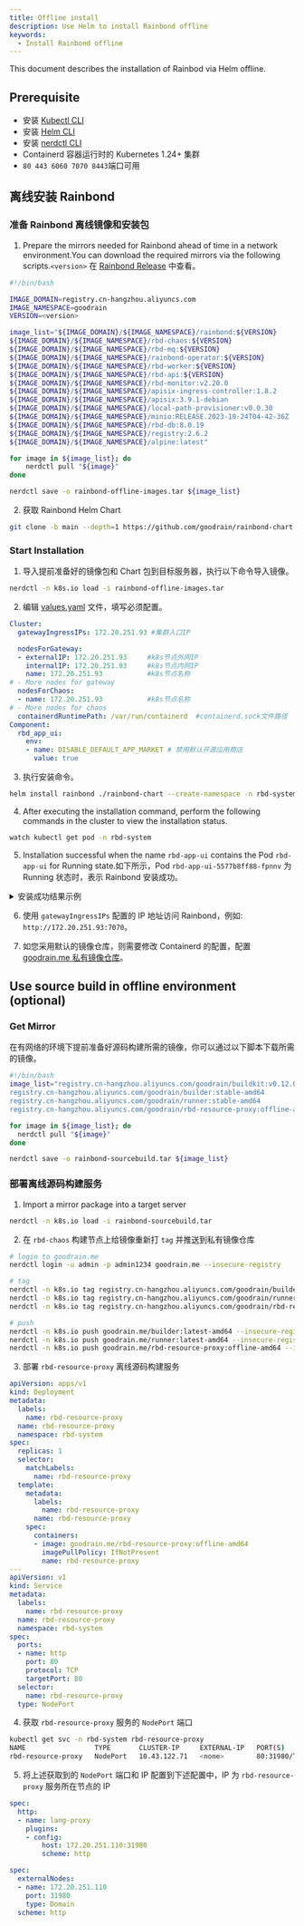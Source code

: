 ```yaml
---
title: Offline install
description: Use Helm to install Rainbond offline
keywords:
  - Install Rainbond offline
---
```


This document describes the installation of Rainbod via Helm offline.

## Prerequisite

- 安装 [Kubectl CLI](https://kubernetes.io/docs/tasks/tools/#kubectl)
- 安装 [Helm CLI](https://helm.sh/docs/intro/install/)
- 安装 [nerdctl CLI](https://github.com/containerd/nerdctl/releases)
- Containerd 容器运行时的 Kubernetes 1.24+ 集群
- `80 443 6060 7070 8443`端口可用

## 离线安装 Rainbond

### 准备 Rainbond 离线镜像和安装包

1. Prepare the mirrors needed for Rainbond ahead of time in a network environment.You can download the required mirrors via the following scripts.`<version>` 在 [Rainbond Release](https://github.com/goodrain/rainbond/releases) 中查看。

```bash title="vim download_rbd_images.sh"
#!/bin/bash

IMAGE_DOMAIN=registry.cn-hangzhou.aliyuncs.com
IMAGE_NAMESPACE=goodrain
VERSION=<version>

image_list="${IMAGE_DOMAIN}/${IMAGE_NAMESPACE}/rainbond:${VERSION}
${IMAGE_DOMAIN}/${IMAGE_NAMESPACE}/rbd-chaos:${VERSION}
${IMAGE_DOMAIN}/${IMAGE_NAMESPACE}/rbd-mq:${VERSION}
${IMAGE_DOMAIN}/${IMAGE_NAMESPACE}/rainbond-operator:${VERSION}
${IMAGE_DOMAIN}/${IMAGE_NAMESPACE}/rbd-worker:${VERSION}
${IMAGE_DOMAIN}/${IMAGE_NAMESPACE}/rbd-api:${VERSION}
${IMAGE_DOMAIN}/${IMAGE_NAMESPACE}/rbd-monitor:v2.20.0
${IMAGE_DOMAIN}/${IMAGE_NAMESPACE}/apisix-ingress-controller:1.8.2
${IMAGE_DOMAIN}/${IMAGE_NAMESPACE}/apisix:3.9.1-debian
${IMAGE_DOMAIN}/${IMAGE_NAMESPACE}/local-path-provisioner:v0.0.30
${IMAGE_DOMAIN}/${IMAGE_NAMESPACE}/minio:RELEASE.2023-10-24T04-42-36Z
${IMAGE_DOMAIN}/${IMAGE_NAMESPACE}/rbd-db:8.0.19
${IMAGE_DOMAIN}/${IMAGE_NAMESPACE}/registry:2.6.2
${IMAGE_DOMAIN}/${IMAGE_NAMESPACE}/alpine:latest"

for image in ${image_list}; do
    nerdctl pull "${image}"
done

nerdctl save -o rainbond-offline-images.tar ${image_list}
```

2. 获取 Rainbond Helm Chart

```bash
git clone -b main --depth=1 https://github.com/goodrain/rainbond-chart.git
```

### Start Installation

1. 导入提前准备好的镜像包和 Chart 包到目标服务器，执行以下命令导入镜像。

```bash
nerdctl -n k8s.io load -i rainbond-offline-images.tar
```

2. 编辑 [values.yaml](../install-with-helm/vaules-config.md) 文件，填写必须配置。

```yaml title="vim values.yaml"
Cluster:
  gatewayIngressIPs: 172.20.251.93 #集群入口IP

  nodesForGateway:
  - externalIP: 172.20.251.93     #k8s节点外网IP
    internalIP: 172.20.251.93     #k8s节点内网IP
    name: 172.20.251.93           #k8s节点名称
# - More nodes for gateway
  nodesForChaos:
  - name: 172.20.251.93           #k8s节点名称
# - More nodes for chaos
  containerdRuntimePath: /var/run/containerd  #containerd.sock文件路径
Component:
  rbd_app_ui:
    env:
    - name: DISABLE_DEFAULT_APP_MARKET # 禁用默认开源应用商店
      value: true
```

3. 执行安装命令。

```bash
helm install rainbond ./rainbond-chart --create-namespace -n rbd-system -f values.yaml
```

4. After executing the installation command, perform the following commands in the cluster to view the installation status.

```bash
watch kubectl get pod -n rbd-system
```

5. Installation successful when the name `rbd-app-ui` contains the Pod `rbd-app-ui` for Running state.如下所示，Pod `rbd-app-ui-5577b8ff88-fpnnv` 为 Running 状态时，表示 Rainbond 安装成功。

<details>
<summary>安装成功结果示例</summary>

```bash
NAME                                      READY   STATUS    RESTARTS   AGE
local-path-provisioner-78d88b6df5-wkr84   1/1     Running   0          5m37s
minio-0                                   1/1     Running   0          5m37s
rainbond-operator-59ff8bb988-nlqrt        1/1     Running   0          5m56s
rbd-api-5466bd748f-brqmv                  1/1     Running   0          5m15s
rbd-app-ui-5577b8ff88-fpnnv               1/1     Running   0          4m39s
rbd-chaos-6828h                           1/1     Running   0          5m12s
rbd-db-0                                  1/1     Running   0          5m35s
rbd-gateway-69bfb68f4d-7xd9n              2/2     Running   0          5m34s
rbd-hub-8457697d4c-fqwgn                  1/1     Running   0          5m28s
rbd-monitor-0                             1/1     Running   0          5m27s
rbd-mq-5b6f94b695-gmdnn                   1/1     Running   0          5m25s
rbd-worker-7db9f9cccc-s9wml               1/1     Running   0          5m22s
```

</details>

6. 使用 `gatewayIngressIPs` 配置的 IP 地址访问 Rainbond，例如: `http://172.20.251.93:7070`。

7. 如您采用默认的镜像仓库，则需要修改 Containerd 的配置，配置 [goodrain.me 私有镜像仓库](../../faq/index.md#%E5%90%AF%E5%8A%A8%E6%97%A0%E6%B3%95%E8%8E%B7%E5%8F%96%E9%95%9C%E5%83%8F-x509-certificate-signed-by-unknown-authority)。

## Use source build in offline environment (optional)

### Get Mirror

在有网络的环境下提前准备好源码构建所需的镜像，你可以通过以下脚本下载所需的镜像。

```bash title="vim download_rbd_images_sourcebuild.sh"
#!/bin/bash
image_list="registry.cn-hangzhou.aliyuncs.com/goodrain/buildkit:v0.12.0
registry.cn-hangzhou.aliyuncs.com/goodrain/builder:stable-amd64
registry.cn-hangzhou.aliyuncs.com/goodrain/runner:stable-amd64
registry.cn-hangzhou.aliyuncs.com/goodrain/rbd-resource-proxy:offline-amd64"

for image in ${image_list}; do
  nerdctl pull "${image}"
done

nerdctl save -o rainbond-sourcebuild.tar ${image_list}
```

### 部署离线源码构建服务

1. Import a mirror package into a target server

```bash
nerdctl -n k8s.io load -i rainbond-sourcebuild.tar
```

2. 在 `rbd-chaos` 构建节点上给镜像重新打 `tag` 并推送到私有镜像仓库

```bash
# login to goodrain.me
nerdctl login -u admin -p admin1234 goodrain.me --insecure-registry

# tag
nerdctl -n k8s.io tag registry.cn-hangzhou.aliyuncs.com/goodrain/builder:stable-amd64 goodrain.me/builder:latest-amd64
nerdctl -n k8s.io tag registry.cn-hangzhou.aliyuncs.com/goodrain/runner:stable-amd64 goodrain.me/runner:latest-amd64
nerdctl -n k8s.io tag registry.cn-hangzhou.aliyuncs.com/goodrain/rbd-resource-proxy:offline-amd64 goodrain.me/rbd-resource-proxy:offline-amd64

# push
nerdctl -n k8s.io push goodrain.me/builder:latest-amd64 --insecure-registry
nerdctl -n k8s.io push goodrain.me/runner:latest-amd64 --insecure-registry
nerdctl -n k8s.io push goodrain.me/rbd-resource-proxy:offline-amd64 --insecure-registry
```

3. 部署 `rbd-resource-proxy` 离线源码构建服务

```yaml title="vim rbd-resource-proxy.yaml"
apiVersion: apps/v1
kind: Deployment
metadata:
  labels:
    name: rbd-resource-proxy
  name: rbd-resource-proxy
  namespace: rbd-system
spec:
  replicas: 1
  selector:
    matchLabels:
      name: rbd-resource-proxy
  template:
    metadata:
      labels:
        name: rbd-resource-proxy
      name: rbd-resource-proxy
    spec:
      containers:
      - image: goodrain.me/rbd-resource-proxy:offline-amd64
        imagePullPolicy: IfNotPresent
        name: rbd-resource-proxy
---
apiVersion: v1
kind: Service
metadata:
  labels:
    name: rbd-resource-proxy
  name: rbd-resource-proxy
  namespace: rbd-system
spec:
  ports:
  - name: http
    port: 80
    protocol: TCP
    targetPort: 80
  selector:
    name: rbd-resource-proxy
  type: NodePort
```

4. 获取 `rbd-resource-proxy` 服务的 `NodePort` 端口

```bash
kubectl get svc -n rbd-system rbd-resource-proxy
NAME                 TYPE       CLUSTER-IP     EXTERNAL-IP   PORT(S)        AGE
rbd-resource-proxy   NodePort   10.43.122.71   <none>        80:31980/TCP   8h
```

5. 将上述获取到的 `NodePort` 端口和 IP 配置到下述配置中，IP 为 `rbd-resource-proxy` 服务所在节点的 IP

```yaml title="kubectl edit apisixroute lang-proxy -n rbd-system"
spec:
  http:
  - name: lang-proxy
    plugins:
    - config:
        host: 172.20.251.110:31980
        scheme: http
```

```yaml title="kubectl edit apisixupstream -n rbd-system buildpack-upstream"
spec:
  externalNodes:
  - name: 172.20.251.110
    port: 31980
    type: Domain
  scheme: http
```
